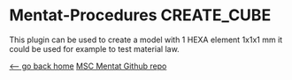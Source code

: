# Mentat-Procedures CREATE_CUBE

This plugin can be used to create a model with 1 HEXA element 1x1x1 mm 
it could be used for example to test material law.

[<-- go back home](../README.md)
[MSC Mentat Github repo](https://github.com/HexagonMI-DE-StructureCoE/Mentat-Procedures/tree/main)
